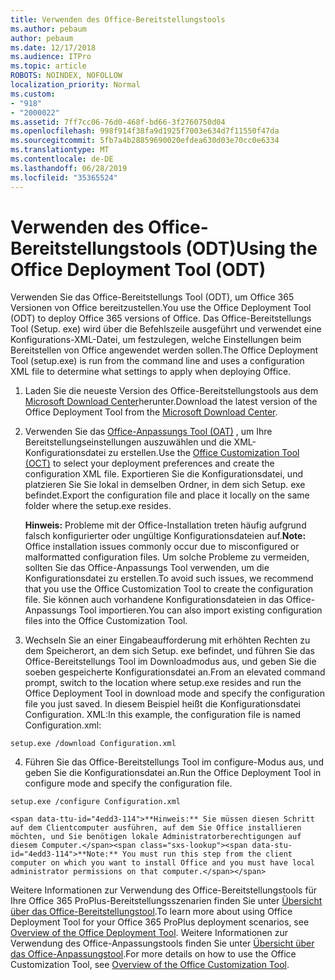 ```yaml
---
title: Verwenden des Office-Bereitstellungstools
ms.author: pebaum
author: pebaum
ms.date: 12/17/2018
ms.audience: ITPro
ms.topic: article
ROBOTS: NOINDEX, NOFOLLOW
localization_priority: Normal
ms.custom:
- "918"
- "2000022"
ms.assetid: 7ff7cc06-76d0-468f-bd66-3f2760750d04
ms.openlocfilehash: 998f914f38fa9d1925f7003e634d7f11550f47da
ms.sourcegitcommit: 5fb7a4b28859690020efdea630d03e70cc0e6334
ms.translationtype: MT
ms.contentlocale: de-DE
ms.lasthandoff: 06/28/2019
ms.locfileid: "35365524"
---
```

# <a name="using-the-office-deployment-tool-odt"></a><span data-ttu-id="4edd3-102">Verwenden des Office-Bereitstellungstools (ODT)</span><span class="sxs-lookup"><span data-stu-id="4edd3-102">Using the Office Deployment Tool (ODT)</span></span>

<span data-ttu-id="4edd3-103">Verwenden Sie das Office-Bereitstellungs Tool (ODT), um Office 365 Versionen von Office bereitzustellen.</span><span class="sxs-lookup"><span data-stu-id="4edd3-103">You use the Office Deployment Tool (ODT) to deploy Office 365 versions of Office.</span></span> <span data-ttu-id="4edd3-104">Das Office-Bereitstellungs Tool (Setup. exe) wird über die Befehlszeile ausgeführt und verwendet eine Konfigurations-XML-Datei, um festzulegen, welche Einstellungen beim Bereitstellen von Office angewendet werden sollen.</span><span class="sxs-lookup"><span data-stu-id="4edd3-104">The Office Deployment Tool (setup.exe) is run from the command line and uses a configuration XML file to determine what settings to apply when deploying Office.</span></span>
  
1. <span data-ttu-id="4edd3-105">Laden Sie die neueste Version des Office-Bereitstellungstools aus dem [Microsoft Download Center](http://go.microsoft.com/fwlink/p/?LinkID=626065)herunter.</span><span class="sxs-lookup"><span data-stu-id="4edd3-105">Download the latest version of the Office Deployment Tool from the [Microsoft Download Center](http://go.microsoft.com/fwlink/p/?LinkID=626065).</span></span>

2. <span data-ttu-id="4edd3-106">Verwenden Sie das [Office-Anpassungs Tool (OAT)](https://config.office.com) , um Ihre Bereitstellungseinstellungen auszuwählen und die XML-Konfigurationsdatei zu erstellen.</span><span class="sxs-lookup"><span data-stu-id="4edd3-106">Use the [Office Customization Tool (OCT)](https://config.office.com) to select your deployment preferences and create the configuration XML file.</span></span> <span data-ttu-id="4edd3-107">Exportieren Sie die Konfigurationsdatei, und platzieren Sie Sie lokal in demselben Ordner, in dem sich Setup. exe befindet.</span><span class="sxs-lookup"><span data-stu-id="4edd3-107">Export the configuration file and place it locally on the same folder where the setup.exe resides.</span></span>

    <span data-ttu-id="4edd3-108">**Hinweis:** Probleme mit der Office-Installation treten häufig aufgrund falsch konfigurierter oder ungültige Konfigurationsdateien auf.</span><span class="sxs-lookup"><span data-stu-id="4edd3-108">**Note:** Office installation issues commonly occur due to misconfigured or malformatted configuration files.</span></span> <span data-ttu-id="4edd3-109">Um solche Probleme zu vermeiden, sollten Sie das Office-Anpassungs Tool verwenden, um die Konfigurationsdatei zu erstellen.</span><span class="sxs-lookup"><span data-stu-id="4edd3-109">To avoid such issues, we recommend that you use the Office Customization Tool to create the configuration file.</span></span> <span data-ttu-id="4edd3-110">Sie können auch vorhandene Konfigurationsdateien in das Office-Anpassungs Tool importieren.</span><span class="sxs-lookup"><span data-stu-id="4edd3-110">You can also import existing configuration files into the Office Customization Tool.</span></span>

3. <span data-ttu-id="4edd3-111">Wechseln Sie an einer Eingabeaufforderung mit erhöhten Rechten zu dem Speicherort, an dem sich Setup. exe befindet, und führen Sie das Office-Bereitstellungs Tool im Downloadmodus aus, und geben Sie die soeben gespeicherte Konfigurationsdatei an.</span><span class="sxs-lookup"><span data-stu-id="4edd3-111">From an elevated command prompt, switch to the location where setup.exe resides and run the Office Deployment Tool in download mode and specify the configuration file you just saved.</span></span> <span data-ttu-id="4edd3-112">In diesem Beispiel heißt die Konfigurationsdatei Configuration. XML:</span><span class="sxs-lookup"><span data-stu-id="4edd3-112">In this example, the configuration file is named Configuration.xml:</span></span>
    
  ```
  setup.exe /download Configuration.xml  
  ```

4. <span data-ttu-id="4edd3-113">Führen Sie das Office-Bereitstellungs Tool im configure-Modus aus, und geben Sie die Konfigurationsdatei an.</span><span class="sxs-lookup"><span data-stu-id="4edd3-113">Run the Office Deployment Tool in configure mode and specify the configuration file.</span></span>
    
  ```
  setup.exe /configure Configuration.xml
  ```

    <span data-ttu-id="4edd3-114">**Hinweis:** Sie müssen diesen Schritt auf dem Clientcomputer ausführen, auf dem Sie Office installieren möchten, und Sie benötigen lokale Administratorberechtigungen auf diesem Computer.</span><span class="sxs-lookup"><span data-stu-id="4edd3-114">**Note:** You must run this step from the client computer on which you want to install Office and you must have local administrator permissions on that computer.</span></span>

<span data-ttu-id="4edd3-115">Weitere Informationen zur Verwendung des Office-Bereitstellungstools für Ihre Office 365 ProPlus-Bereitstellungsszenarien finden Sie unter [Übersicht über das Office-Bereitstellungstool](https://docs.microsoft.com/deployoffice/overview-of-the-office-2016-deployment-tool).</span><span class="sxs-lookup"><span data-stu-id="4edd3-115">To learn more about using Office Deployment Tool for your Office 365 ProPlus deployment scenarios, see [Overview of the Office Deployment Tool](https://docs.microsoft.com/deployoffice/overview-of-the-office-2016-deployment-tool).</span></span> <span data-ttu-id="4edd3-116">Weitere Informationen zur Verwendung des Office-Anpassungstools finden Sie unter [Übersicht über das Office-Anpassungstool](https://docs.microsoft.com/DeployOffice/overview-of-the-office-customization-tool-for-click-to-run).</span><span class="sxs-lookup"><span data-stu-id="4edd3-116">For more details on how to use the Office Customization Tool, see [Overview of the Office Customization Tool](https://docs.microsoft.com/DeployOffice/overview-of-the-office-customization-tool-for-click-to-run).</span></span>

